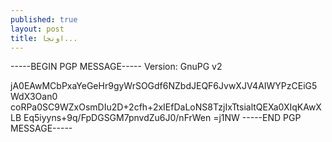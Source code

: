 ```yaml
---
published: true
layout: post
title: اونجا...
---
```


-----BEGIN PGP MESSAGE-----
Version: GnuPG v2

jA0EAwMCbPxaYeGeHr9gyWrSOGdf6NZbdJEQF6JvwXJV4AIWYPzCEiG5WdX3Oan0
coRPa0SC9WZxOsmDIu2D+2cfh+2xIEfDaLoNS8TzjIxTtsialtQEXa0XIqKAwXLB
Eq5iyyns+9q/FpDGSGM7pnvdZu6J0/nFrWen
=j1NW
-----END PGP MESSAGE-----
